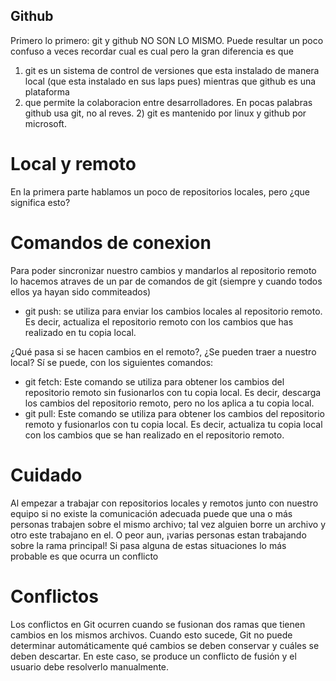 ## Github
Primero lo primero: git y github NO SON LO MISMO. Puede resultar un poco confuso a veces recordar cual es cual pero la gran diferencia es que
1) git es un sistema de control de versiones que esta instalado de manera local (que esta instalado en sus laps pues) mientras que github es una plataforma
2) que permite la colaboracion entre desarrolladores. En pocas palabras github usa git, no al reves. 2) git es mantenido por linux y github por microsoft.

# Local y remoto
En la primera parte hablamos un poco de repositorios locales, pero ¿que significa esto?


# Comandos de conexion
Para poder sincronizar nuestro cambios y mandarlos al repositorio remoto lo hacemos atraves de un par de comandos de git (siempre y cuando todos ellos ya hayan sido commiteados)
- git push: se utiliza para enviar los cambios locales al repositorio remoto. Es decir, actualiza el repositorio remoto con los cambios que has realizado en tu copia local.

¿Qué pasa si se hacen cambios en el remoto?, ¿Se pueden traer a nuestro local? Sí se puede, con los siguientes comandos: 
- git fetch: Este comando se utiliza para obtener los cambios del repositorio remoto sin fusionarlos con tu copia local. Es decir, descarga los cambios del repositorio remoto, pero no los aplica a tu copia local.
- git pull: Este comando se utiliza para obtener los cambios del repositorio remoto y fusionarlos con tu copia local. Es decir, actualiza tu copia local con los cambios que se han realizado en el repositorio remoto.

# Cuidado
Al empezar a trabajar con repositorios locales y remotos junto con nuestro equipo si no existe la comunicación adecuada puede que una o más personas trabajen sobre el mismo archivo;
tal vez alguien borre un archivo y otro este trabajano en el. O peor aun, ¡varias personas estan trabajando sobre la rama principal! Si pasa alguna de estas situaciones lo más probable es que ocurra un conflicto

# Conflictos 
Los conflictos en Git ocurren cuando se fusionan dos ramas que tienen cambios en los mismos archivos. Cuando esto sucede, Git no puede determinar automáticamente qué cambios se deben conservar y cuáles se deben descartar. En este caso, se produce un conflicto de fusión y el usuario debe resolverlo manualmente.
